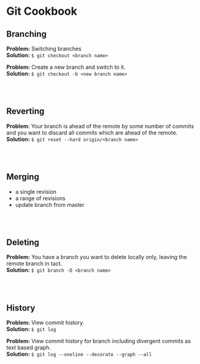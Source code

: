 # Git Cookbook  

## Branching
**Problem:** Switching branches  
**Solution:** `$ git checkout <branch name>`

**Problem:** Create a new branch and switch to it.  
**Solution:** `$ git checkout -b <new branch name>`


<br/></br>
## Reverting
**Problem**: Your branch is ahead of the remote by some number of commits and you want to discard all commits which are 
ahead of the remote.  
**Solution:** `$ git reset --hard origin/<branch name>`



<br/></br>
## Merging
* a single revision 
* a range of revisions
* update branch from master


<br/></br>
## Deleting
**Problem:** You have a branch you want to delete locally only, leaving the remote branch
in tact.  
**Solution:** `$ git branch -D <branch name>`


<br/></br>
## History
**Problem:** View commit history.  
**Solution:** `$ git log`  

**Problem:** View commit history for branch including divergent commits as text based graph.  
**Solution:** `$ git log --oneline --decorate --graph --all`  

